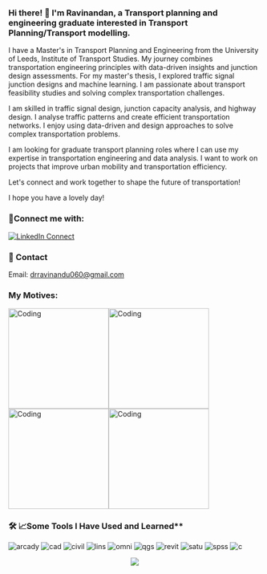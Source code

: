 ### Hi there! 👋 I'm Ravinandan, a Transport planning and engineering graduate interested in Transport Planning/Transport modelling.
I have a Master's in Transport Planning and Engineering from the University of Leeds, Institute of Transport Studies. My journey combines transportation engineering principles with data-driven insights and junction design assessments. For my master's thesis, I explored traffic signal junction designs and machine learning. I am passionate about transport feasibility studies and solving complex transportation challenges.

I am skilled in traffic signal design, junction capacity analysis, and highway design. I analyse traffic patterns and create efficient transportation networks. I enjoy using data-driven and design approaches to solve complex transportation problems.

I am looking for graduate transport planning roles where I can use my expertise in transportation engineering and data analysis. I want to work on projects that improve urban mobility and transportation efficiency.

Let's connect and work together to shape the future of transportation!

I hope you have a lovely day!

### 🔗Connect me with:
[![LinkedIn Connect](https://img.shields.io/badge/%20-Connect-black?color=545B60&labelColor=0e76a8&logo=linkedin&logoColor=f5f7fe)](https://www.linkedin.com/in/ravinandanrajegowda96/)

### 📧 Contact
Email: drravinandu060@gmail.com

### My Motives:
<img align="centre" alt="Coding" width="200" src="https://i.giphy.com/media/v1.Y2lkPTc5MGI3NjExd2hkYWlkZ2Z1anI5dHpha2xzNmpsY2J1djYxZzJ2Z3V1MnNsY3R6aCZlcD12MV9pbnRlcm5hbF9naWZfYnlfaWQmY3Q9Zw/VypvfVlTj0j6nNuRn8/giphy.gif"><img align="centre" alt="Coding" width="200" src="https://i.giphy.com/media/v1.Y2lkPTc5MGI3NjExZDBxMnhpd3Fqcnh4NWh3M2x2b2ttZG1oajFsZDF1NGdpajViaWcwOSZlcD12MV9pbnRlcm5hbF9naWZfYnlfaWQmY3Q9Zw/qQGiagc4eBjaPQylg3/giphy.gif"><img align="centre" alt="Coding" width="200" height="200"  src="https://i.giphy.com/media/v1.Y2lkPTc5MGI3NjExZ2p4ZjV1aTN4c2l4cG95MGdnOGt2c2hyYWpnMW8zeHJ1MXVzeTJ5NSZlcD12MV9pbnRlcm5hbF9naWZfYnlfaWQmY3Q9Zw/1PzFRNXmLyRY08qwjA/giphy.gif"><img align="centre" alt="Coding" width="200" height="200"  src="https://i.giphy.com/media/v1.Y2lkPTc5MGI3NjExY3MzZDloNTd1cHJmMTdxYXh1eDhrZXZzN2JjbDVwa2N6b3R2eHBwYyZlcD12MV9pbnRlcm5hbF9naWZfYnlfaWQmY3Q9Zw/YO5I0p2gxFbBqzJx8V/giphy.gif">

### 🛠 📈Some Tools I Have Used and Learned**  
![arcady](https://github.com/user-attachments/assets/b6e1395d-33a8-450f-8098-52f39b9fbec4)
![cad](https://github.com/user-attachments/assets/665f3aed-f180-4930-b591-a48309846ac0)
![civil](https://github.com/user-attachments/assets/8b468a07-5317-4f0e-ab75-0e2a703055f2)
![lins](https://github.com/user-attachments/assets/65bfc84f-1a8c-422c-a70b-c3929f467f58)
![omni](https://github.com/user-attachments/assets/5a856ea0-c6be-4140-a646-04c79db1a620)
![qgs](https://github.com/user-attachments/assets/b1371abc-617e-4720-bdec-9cda77c637be)
![revit](https://github.com/user-attachments/assets/ae4c3416-ce35-4305-ab52-6108c1dd230b)
![satu](https://github.com/user-attachments/assets/dedbf3f7-16d9-469d-81f0-04cb835cd822)
![spss](https://github.com/user-attachments/assets/d46eae77-f182-4a39-93e3-539e8b3aebed)
![c](https://github.com/user-attachments/assets/a4571085-fd66-4db1-87de-4c257a659659)

<p align="center">
  <img src="https://capsule-render.vercel.app/api?type=waving&color=gradient&height=100&section=footer"/>
</p>


